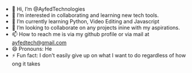 - 👋 Hi, I’m @AyfedTechnologies
- 👀 I’m interested in collaborating and learning new tech tools.
- 🌱 I’m currently learning Python, Video Editing and Javascript
- 💞️ I’m looking to collaborate on any projects inine with my aspirations.
- 📫 How to reach me is via my github profile or via mail at ayfedtech@gmail.com
- 😄 Pronouns: He
- ⚡ Fun fact: I don't easily give up on what I want to do regardless of how ong it takes

<!---
AyfedTechnologies/AyfedTechnologies is a ✨ special ✨ repository because its `README.md` (this file) appears on your GitHub profile.
You can click the Preview link to take a look at your changes.
--->
